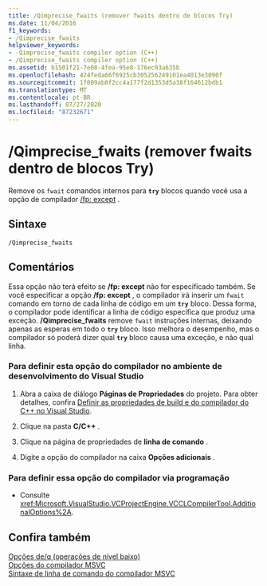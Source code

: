 ```yaml
---
title: /Qimprecise_fwaits (remover fwaits dentro de blocos Try)
ms.date: 11/04/2016
f1_keywords:
- /Qimprecise_fwaits
helpviewer_keywords:
- -Qimprecise_fwaits compiler option (C++)
- /Qimprecise_fwaits compiler option (C++)
ms.assetid: b1501f21-7e08-4fea-95e8-176ec03a635b
ms.openlocfilehash: 424feda66f6925cb305256249101ea4013e3090f
ms.sourcegitcommit: 1f009ab0f2cc4a177f2d1353d5a38f164612bdb1
ms.translationtype: MT
ms.contentlocale: pt-BR
ms.lasthandoff: 07/27/2020
ms.locfileid: "87232671"
---
```

# <a name="qimprecise_fwaits-remove-fwaits-inside-try-blocks"></a>/Qimprecise_fwaits (remover fwaits dentro de blocos Try)

Remove os `fwait` comandos internos para **`try`** blocos quando você usa a opção de compilador [/fp: except](fp-specify-floating-point-behavior.md) .

## <a name="syntax"></a>Sintaxe

```
/Qimprecise_fwaits
```

## <a name="remarks"></a>Comentários

Essa opção não terá efeito se **/fp: except** não for especificado também. Se você especificar a opção **/fp: except** , o compilador irá inserir um `fwait` comando em torno de cada linha de código em um **`try`** bloco. Dessa forma, o compilador pode identificar a linha de código específica que produz uma exceção. **/Qimprecise_fwaits** remove `fwait` instruções internas, deixando apenas as esperas em todo o **`try`** bloco. Isso melhora o desempenho, mas o compilador só poderá dizer qual **`try`** bloco causa uma exceção, e não qual linha.

### <a name="to-set-this-compiler-option-in-the-visual-studio-development-environment"></a>Para definir esta opção do compilador no ambiente de desenvolvimento do Visual Studio

1. Abra a caixa de diálogo **Páginas de Propriedades** do projeto. Para obter detalhes, confira [Definir as propriedades de build e do compilador do C++ no Visual Studio](../working-with-project-properties.md).

1. Clique na pasta **C/C++** .

1. Clique na página de propriedades de **linha de comando** .

1. Digite a opção do compilador na caixa **Opções adicionais** .

### <a name="to-set-this-compiler-option-programmatically"></a>Para definir essa opção do compilador via programação

- Consulte <xref:Microsoft.VisualStudio.VCProjectEngine.VCCLCompilerTool.AdditionalOptions%2A>.

## <a name="see-also"></a>Confira também

[Opções de/q (operações de nível baixo)](q-options-low-level-operations.md)<br/>
[Opções do compilador MSVC](compiler-options.md)<br/>
[Sintaxe de linha de comando do compilador MSVC](compiler-command-line-syntax.md)
